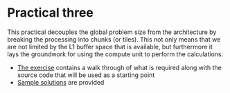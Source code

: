 # Practical three

This practical  decouples the global problem size from the architecture by breaking the processing into chunks (or tiles). This not only means that we are not limited by the L1 buffer space that is available, but furthermore it lays the groundwork for using the compute unit to perform the calculations.

* [The exercise](exercise) contains a walk through of what is required along with the source code that will be used as a starting point
* [Sample solutions](sample_solutions) are provided

